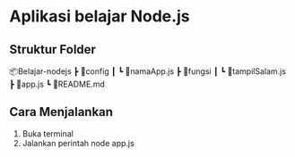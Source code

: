 # Aplikasi belajar Node.js

## Struktur Folder
📦Belajar-nodejs
 ┣ 📂config
 ┃ ┗ 📜namaApp.js
 ┣ 📂fungsi
 ┃ ┗ 📜tampilSalam.js
 ┣ 📜app.js
 ┗ 📜README.md

## Cara Menjalankan
1. Buka terminal
2. Jalankan perintah
node app.js
